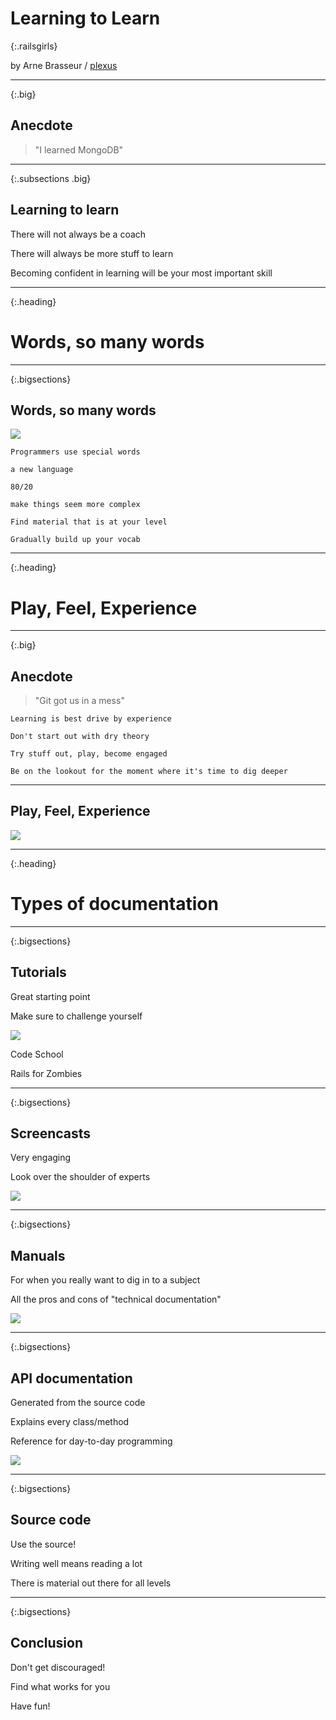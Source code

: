 # Learning to Learn
{:.railsgirls}

by Arne Brasseur / [plexus](https://github.com/plexus)

---
{:.big}

## Anecdote

> "I learned MongoDB"

---
{:.subsections .big}

## Learning to learn

There will not always be a coach

There will always be more stuff to learn

Becoming confident in learning will be your most important skill

---
{:.heading}

# Words, so many words

---

{:.bigsections}

## Words, so many words

![](images/chinese_map_smaller.jpg)

```notes
Programmers use special words

a new language

80/20

make things seem more complex

Find material that is at your level

Gradually build up your vocab
```

---
{:.heading}

# Play, Feel, Experience

---
{:.big}

## Anecdote

> "Git got us in a mess"

```notes
Learning is best drive by experience

Don't start out with dry theory

Try stuff out, play, become engaged

Be on the lookout for the moment where it's time to dig deeper
```

---

## Play, Feel, Experience

![](images/play70.jpg)


---
{:.heading}

# Types of documentation

---
{:.bigsections}

## Tutorials

Great starting point

Make sure to challenge yourself

![](images/screenshot_tutorial.png)

Code School

Rails for Zombies

---
{:.bigsections}

## Screencasts

Very engaging

Look over the shoulder of experts

![](images/screenshot_railscasts.png)

---
{:.bigsections}

## Manuals

For when you really want to dig in to a subject

All the pros and cons of "technical documentation"

![](images/screenshot_railsguides.png)

---
{:.bigsections}

## API documentation

Generated from the source code

Explains every class/method

Reference for day-to-day programming

![](images/screenshot_apidoc.png)

---
{:.bigsections}

## Source code

Use the source!

Writing well means reading a lot

There is material out there for all levels

---
{:.bigsections}

## Conclusion

Don't get discouraged!

Find what works for you

Have fun!

